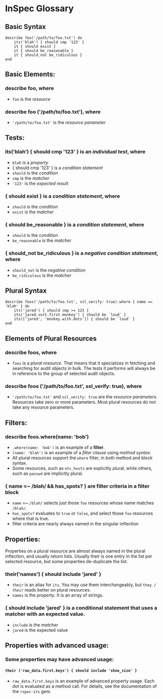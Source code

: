 # InSpec Glossary

## Basic Syntax
```
describe foo('/path/to/foo.txt') do
    its('blah') { should cmp '123' }
    it { should exist }
    it { should be_reasonable }
    it { should_not be_ridiculous }
end
```
## Basic Elements:

### describe **foo**, where

  * `foo` is the _resource_

### describe foo **('/path/to/foo.txt')**, where

  * `'/path/to/foo.txt'` is the _resource parameter_

## Tests:

### **its('blah') { should cmp '123' }** is an _individual test_, where

  * `blah` is a _property_
  * { should cmp '123' } is a _condition statement_
  * `should`  is the _condition_
  * `cmp`  is the _matcher_
  * `'123'`  is the _expected result_

### **{ should exist }** is a _condition statement_, where

  * `should`  is the _condition_
  * `exist`  is the _matcher_

### **{ should be\_reasonable }** is a _condition statement_, where
    
  * `should`  is the _condition_
  * `be_reasonable`  is the _matcher_

### **{ should\_not be\_ridiculous }** is a _negative condition statement_, where

  * `should_not`  is the _negative condition_
  * `be_ridiculous`  is the _matcher_

## Plural Syntax

```
describe foos('/path/to/foo.txt', ssl_verify: true).where { name == 'blah' } do
    its('jared') { should cmp >= 123 }
    its('jared.sort.first.monkey') { should be `loud` }
    its(['jared', 'monkey.with.dots']) { should be `loud` }
end
```

## Elements of Plural Resources

### describe **foos**, where

  * `foos` is a _plural resource_.  That means that it specializes in fetching and searching for audit objects in bulk.  The tests it performs will always be in reference to the group of selected audit objects.

### describe foos **('/path/to/foo.txt', ssl_verify: true)**, where

  * `'/path/to/foo.txt'` and `ssl_verify: true` are the _resource parameters_. Resources take zero or more parameters.  Most plural resources do not take any resource  parameters.

## Filters:

### describe foos.**where(name: 'bob')** 

  * `.where(name: 'bob')` is an example of a **filter**. 
  * `(name: 'blah')` is an example of a _filter clause_ using _method syntax_.
  * All plural resources support the `where` filter, in both method and block syntax.
  * Some resources, such as `etc_hosts` are explicitly plural, while others, such as `passwd` are implicitly plural. 

### **{ name =~ /blah/ && has_spots? }** are filter criteria in a filter block

  * `name` =~ `/blah/` selects just those `foo` resources whose name matches `/blah/`.
  * `has_spots?` evaluates to `true` or `false`, and select those `foo` resources where that is true.
  * filter criteria are nearly always named in the singular inflection

## Properties:

Properties on a plural resource are almost always named in the plural inflection, and usually return lists.  Usually their is one entry in the list per selected resource, but some properties de-duplicate the list.

### **their('names') { should include 'jared' }**

  * `their` is an alias for  `its`.  You may use them interchangeably, but `they / their` reads better on plural resources.
  * `names` is the _property_. It is an array of strings.

### **{ should include 'jared' }** is a conditional statement that uses a matcher with an expected value.

  * `include`  is the _matcher_
  * `jared` is the expected value

## Properties with advanced usage:

### Some properties may have advanced usage:
#### **`their ('raw_data.first.keys') { should include 'shoe_size' }`**

  * `raw_data.first.keys` is an example of advanced property usage.  Each dot is evaluated as a method call.  For details, see the documentation of the `rspec-its` gem.
